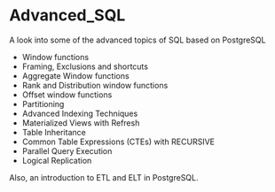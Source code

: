 # Advanced_SQL
A look into some of the advanced topics of SQL based on PostgreSQL
* Window functions
* Framing, Exclusions and shortcuts
* Aggregate Window functions
* Rank and Distribution window functions
* Offset window functions
* Partitioning
* Advanced Indexing Techniques
* Materialized Views with Refresh
* Table Inheritance
* Common Table Expressions (CTEs) with RECURSIVE
* Parallel Query Execution
* Logical Replication

Also, an introduction to ETL and ELT in PostgreSQL.
